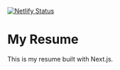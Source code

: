 [![Netlify Status](https://api.netlify.com/api/v1/badges/5ff2325d-ca37-4e9d-b00e-3288f144cac3/deploy-status)](https://app.netlify.com/sites/attilacsanyi/deploys)

# My Resume

This is my resume built with Next.js.
